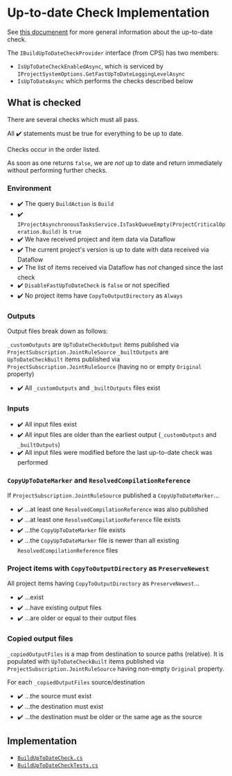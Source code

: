 # Up-to-date Check Implementation

See [this documenent](../up-to-date-check.md) for more general information about the up-to-date check.

The `IBuildUpToDateCheckProvider` interface (from CPS) has two members:

- `IsUpToDateCheckEnabledAsync`, which is serviced by `IProjectSystemOptions.GetFastUpToDateLoggingLevelAsync`
- `IsUpToDateAsync` which performs the checks described below

## What is checked

There are several checks which must all pass. 

All :heavy_check_mark: statements must be true for everything to be up to date.

Checks occur in the order listed.

As soon as one returns `false`, we are _not_ up to date and return immediately without performing further checks.

### Environment

- :heavy_check_mark: The query `BuildAction` is `Build`
- :heavy_check_mark: `IProjectAsynchronousTasksService.IsTaskQueueEmpty(ProjectCriticalOperation.Build)` is `true`
- :heavy_check_mark: We have received project and item data via Dataflow
- :heavy_check_mark: The current project's version is up to date with data received via Dataflow
- :heavy_check_mark: The list of items received via Dataflow has _not_ changed since the last check
- :heavy_check_mark: `DisableFastUpToDateCheck` is `false` or not specified
- :heavy_check_mark: No project items have `CopyToOutputDirectory` as `Always`

### Outputs

Output files break down as follows:

`_customOutputs` are `UpToDateCheckOutput` items published via `ProjectSubscription.JointRuleSource`
`_builtOutputs` are `UpToDateCheckBuilt` items published via `ProjectSubscription.JointRuleSource` (having no or empty `Original` property)

- :heavy_check_mark: All `_customOutputs` and `_builtOutputs` files exist

### Inputs

- :heavy_check_mark: All input files exist
- :heavy_check_mark: All input files are older than the earliest output (`_customOutputs` and `_builtOutputs`)
- :heavy_check_mark: All input files were modified before the last up-to-date check was performed

### `CopyUpToDateMarker` and `ResolvedCompilationReference`

If `ProjectSubscription.JointRuleSource` published a `CopyUpToDateMarker`...

- :heavy_check_mark: ...at least one `ResolvedCompilationReference` was also published
- :heavy_check_mark: ...at least one `ResolvedCompilationReference` file exists
- :heavy_check_mark: ...the `CopyUpToDateMarker` file exists
- :heavy_check_mark: ...the `CopyUpToDateMarker` file is newer than all existing `ResolvedCompilationReference` files

### Project items with `CopyToOutputDirectory` as `PreserveNewest`

All project items having `CopyToOutputDirectory` as `PreserveNewest`...

- :heavy_check_mark: ...exist
- :heavy_check_mark: ...have existing output files
- :heavy_check_mark: ...are older or equal to their output files

### Copied output files

`_copiedOutputFiles` is a map from destination to source paths (relative). It is populated with `UpToDateCheckBuilt` items published via `ProjectSubscription.JointRuleSource` having non-empty `Original` property.

For each `_copiedOutputFiles` source/destination

- :heavy_check_mark: ...the source must exist
- :heavy_check_mark: ...the destination must exist
- :heavy_check_mark: ...the destination must be older or the same age as the source

## Implementation

- [`BuildUpToDateCheck.cs`](src/Microsoft.VisualStudio.ProjectSystem.Managed/ProjectSystem/UpToDate/BuildUpToDateCheck.cs)
- [`BuildUpToDateCheckTests.cs`](tests/Microsoft.VisualStudio.ProjectSystem.Managed.UnitTests/ProjectSystem/UpToDate/BuildUpToDateCheckTests.cs)
